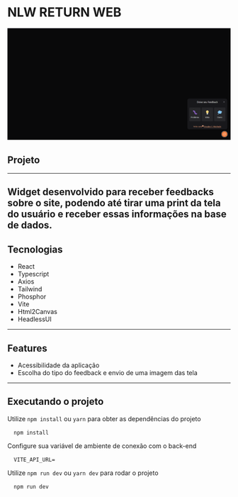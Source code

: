 # NLW RETURN WEB

<img src="./.github/cover.png">

## Projeto  
---

Widget desenvolvido para receber feedbacks sobre o site, podendo até tirar uma print da tela do usuário e receber essas informações na base de dados.
---

## Tecnologias

* React
* Typescript
* Axios
* Tailwind
* Phosphor
* Vite
* Html2Canvas
* HeadlessUI
---

## Features

* Acessibilidade da aplicação
* Escolha do tipo do feedback e envio de uma imagem das tela
---

## Executando o projeto

Utilize `npm install` ou `yarn` para obter as dependências do projeto
```
  npm install
```

Configure sua variável de ambiente de conexão com o back-end

```
  VITE_API_URL=
```

Utilize `npm run dev` ou `yarn dev` para rodar o projeto 
```
  npm run dev
```